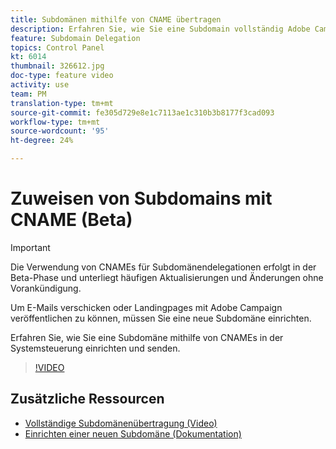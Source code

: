 ```yaml
---
title: Subdomänen mithilfe von CNAME übertragen
description: Erfahren Sie, wie Sie eine Subdomain vollständig Adobe Campaign zuweisen.
feature: Subdomain Delegation
topics: Control Panel
kt: 6014
thumbnail: 326612.jpg
doc-type: feature video
activity: use
team: PM
translation-type: tm+mt
source-git-commit: fe305d729e8e1c7113ae1c310b3b8177f3cad093
workflow-type: tm+mt
source-wordcount: '95'
ht-degree: 24%

---
```



# Zuweisen von Subdomains mit CNAME (Beta)

>[!IMPORTANT]
>
> Die Verwendung von CNAMEs für Subdomänendelegationen erfolgt in der Beta-Phase und unterliegt häufigen Aktualisierungen und Änderungen ohne Vorankündigung.

Um E-Mails verschicken oder Landingpages mit Adobe Campaign veröffentlichen zu können, müssen Sie eine neue Subdomäne einrichten.

Erfahren Sie, wie Sie eine Subdomäne mithilfe von CNAMEs in der Systemsteuerung einrichten und senden.

>[!VIDEO](https://video.tv.adobe.com/v/326612?quality=12)

## Zusätzliche Ressourcen

* [Vollständige Subdomänenübertragung (Video)](./subdomain-delegation.md)
* [Einrichten einer neuen Subdomäne (Dokumentation)](https://docs.adobe.com/content/help/de-DE/control-panel/using/subdomains-and-certificates/setting-up-new-subdomain.html)
